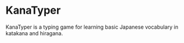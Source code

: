 # KanaTyper
KanaTyper is a typing game for learning basic Japanese vocabulary in katakana and hiragana.
